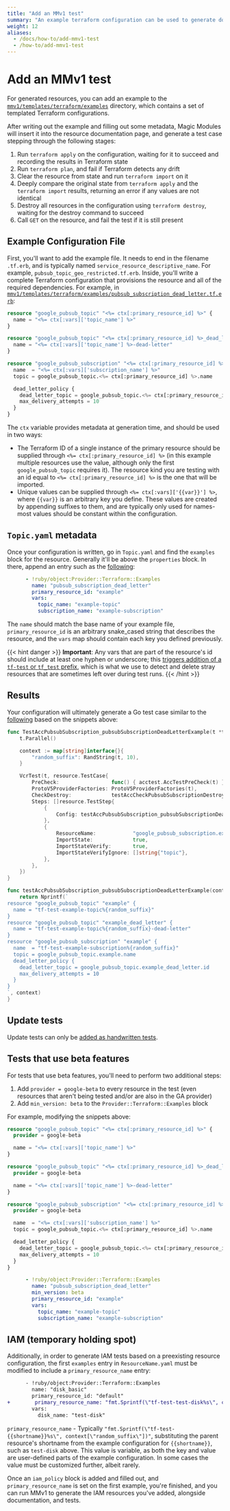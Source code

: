 ```yaml
---
title: "Add an MMv1 test"
summary: "An example terraform configuration can be used to generate docs and tests for a resource."
weight: 12
aliases:
  - /docs/how-to/add-mmv1-test
  - /how-to/add-mmv1-test
---
```


# Add an MMv1 test

For generated resources, you can add an example to the
[`mmv1/templates/terraform/examples`](https://github.com/GoogleCloudPlatform/magic-modules/tree/master/mmv1/templates/terraform/examples)
directory, which contains a set of templated Terraform configurations.

After writing out the example and filling out some metadata, Magic Modules will
insert it into the resource documentation page, and generate a test case
stepping through the following stages:

1.  Run `terraform apply` on the configuration, waiting for it to succeed and
    recording the results in Terraform state
1.  Run `terraform plan`, and fail if Terraform detects any drift
1.  Clear the resource from state and run `terraform import` on it
1.  Deeply compare the original state from `terraform apply` and the `terraform
    import` results, returning an error if any values are not identical
1.  Destroy all resources in the configuration using `terraform destroy`,
    waiting for the destroy command to succeed
1.  Call `GET` on the resource, and fail the test if it is still present

## Example Configuration File

First, you'll want to add the example file. It needs to end in the filename
`.tf.erb`, and is typically named `service_resource_descriptive_name`. For
example, `pubsub_topic_geo_restricted.tf.erb`. Inside, you'll write a complete
Terraform configuration that provisions the resource and all of the required
dependencies. For example, in
[`mmv1/templates/terraform/examples/pubsub_subscription_dead_letter.tf.erb`](https://github.com/GoogleCloudPlatform/magic-modules/blob/e7ef590f6007796f446b2d41875b3d26f4469ff4/mmv1/templates/terraform/examples/pubsub_subscription_dead_letter.tf.erb):

```tf
resource "google_pubsub_topic" "<%= ctx[:primary_resource_id] %>" {
  name = "<%= ctx[:vars]['topic_name'] %>"
}

resource "google_pubsub_topic" "<%= ctx[:primary_resource_id] %>_dead_letter" {
  name = "<%= ctx[:vars]['topic_name'] %>-dead-letter"
}

resource "google_pubsub_subscription" "<%= ctx[:primary_resource_id] %>" {
  name  = "<%= ctx[:vars]['subscription_name'] %>"
  topic = google_pubsub_topic.<%= ctx[:primary_resource_id] %>.name

  dead_letter_policy {
    dead_letter_topic = google_pubsub_topic.<%= ctx[:primary_resource_id] %>_dead_letter.id
    max_delivery_attempts = 10
  }
}
```

The `ctx` variable provides metadata at generation time, and should be used in
two ways:

*   The Terraform ID of a single instance of the primary resource should be
    supplied through `<%= ctx[:primary_resource_id] %>` (in this example
    multiple resources use the value, although only the first
    `google_pubsub_topic` requires it). The resource kind you are testing with
    an id equal to `<%= ctx[:primary_resource_id] %>` is the one that will be
    imported.
*   Unique values can be supplied through `<%= ctx[:vars]['{{var}}'] %>`, where
    `{{var}}` is an arbitrary key you define. These values are created by
    appending suffixes to them, and are typically only used for names- most
    values should be constant within the configuration.

## `Topic.yaml` metadata

Once your configuration is written, go in `Topic.yaml` and find the
`examples` block for the resource. Generally it'll be above the `properties`
block. In there, append an entry such as the
[following](https://github.com/GoogleCloudPlatform/magic-modules/blob/67cef91ee76fc4871566f03e7caee1ef664f8aa0/mmv1/products/pubsub/Topic.yaml#L45-L73):

```yaml
      - !ruby/object:Provider::Terraform::Examples
        name: "pubsub_subscription_dead_letter"
        primary_resource_id: "example"
        vars:
          topic_name: "example-topic"
          subscription_name: "example-subscription"
```

The `name` should match the base name of your example file,
`primary_resource_id` is an arbitrary snake_cased string that describes the
resource, and the `vars` map should contain each key you defined previously.

{{< hint danger >}}
**Important**: Any vars that are part of the resource's id should include at
least one hyphen or underscore; this
[triggers addition of a `tf-test` or `tf_test` prefix](https://github.com/GoogleCloudPlatform/magic-modules/blob/6858338f013f5dc57729ec037883a3594441ea62/mmv1/provider/terraform/examples.rb#L244),
which is what we use to detect and delete stray resources that are sometimes
left over during test runs.
{{< /hint >}}

## Results

Your configuration will ultimately generate a Go test case similar to the
[following](https://github.com/hashicorp/terraform-provider-google/blob/38e2913cb102225f9f9bda9f04b5498d3386a79c/google/resource_pubsub_subscription_generated_test.go#L135-L180)
based on the snippets above:

```go
func TestAccPubsubSubscription_pubsubSubscriptionDeadLetterExample(t *testing.T) {
    t.Parallel()

    context := map[string]interface{}{
        "random_suffix": RandString(t, 10),
    }

    VcrTest(t, resource.TestCase{
        PreCheck:                 func() { acctest.AccTestPreCheck(t) },
        ProtoV5ProviderFactories: ProtoV5ProviderFactories(t),
        CheckDestroy:             testAccCheckPubsubSubscriptionDestroyProducer(t),
        Steps: []resource.TestStep{
            {
                Config: testAccPubsubSubscription_pubsubSubscriptionDeadLetterExample(context),
            },
            {
                ResourceName:            "google_pubsub_subscription.example",
                ImportState:             true,
                ImportStateVerify:       true,
                ImportStateVerifyIgnore: []string{"topic"},
            },
        },
    })
}

func testAccPubsubSubscription_pubsubSubscriptionDeadLetterExample(context map[string]interface{}) string {
    return Nprintf(`
resource "google_pubsub_topic" "example" {
  name = "tf-test-example-topic%{random_suffix}"
}
resource "google_pubsub_topic" "example_dead_letter" {
  name = "tf-test-example-topic%{random_suffix}-dead-letter"
}
resource "google_pubsub_subscription" "example" {
  name  = "tf-test-example-subscription%{random_suffix}"
  topic = google_pubsub_topic.example.name
  dead_letter_policy {
    dead_letter_topic = google_pubsub_topic.example_dead_letter.id
    max_delivery_attempts = 10
  }
}
`, context)
}
```

## Update tests

Update tests can only be [added as handwritten tests](/magic-modules/docs/how-to/add-handwritten-test/#update-tests).

## Tests that use beta features

For tests that use beta features, you'll need to perform two additional steps:

1.  Add `provider = google-beta` to every resource in the test (even resources
    that aren't being tested and/or are also in the GA provider)
1.  Add `min_version: beta` to the `Provider::Terraform::Examples` block

For example, modifying the snippets above:

```tf
resource "google_pubsub_topic" "<%= ctx[:primary_resource_id] %>" {
  provider = google-beta

  name = "<%= ctx[:vars]['topic_name'] %>"
}

resource "google_pubsub_topic" "<%= ctx[:primary_resource_id] %>_dead_letter" {
  provider = google-beta

  name = "<%= ctx[:vars]['topic_name'] %>-dead-letter"
}

resource "google_pubsub_subscription" "<%= ctx[:primary_resource_id] %>" {
  provider = google-beta

  name  = "<%= ctx[:vars]['subscription_name'] %>"
  topic = google_pubsub_topic.<%= ctx[:primary_resource_id] %>.name

  dead_letter_policy {
    dead_letter_topic = google_pubsub_topic.<%= ctx[:primary_resource_id] %>_dead_letter.id
    max_delivery_attempts = 10
  }
}
```

```yaml
      - !ruby/object:Provider::Terraform::Examples
        name: "pubsub_subscription_dead_letter"
        min_version: beta
        primary_resource_id: "example"
        vars:
          topic_name: "example-topic"
          subscription_name: "example-subscription"
```


## IAM (temporary holding spot)

Additionally, in order to generate IAM tests based on a preexisting resource
configuration, the first `examples` entry in `ResourceName.yaml` must be modified
to include a `primary_resource_name` entry:

```diff
      - !ruby/object:Provider::Terraform::Examples
        name: "disk_basic"
        primary_resource_id: "default"
+        primary_resource_name: "fmt.Sprintf(\"tf-test-test-disk%s\", context[\"random_suffix\"])"
        vars:
          disk_name: "test-disk"
```

`primary_resource_name` - Typically
`"fmt.Sprintf(\"tf-test-{{shortname}}%s\", context[\"random_suffix\"])"`,
substituting the parent resource's shortname from the example configuration for
`{{shortname}}`, such as `test-disk` above. This value is variable, as both the
key and value are user-defined parts of the example configuration. In some cases
the value must be customized further, albeit rarely.

Once an `iam_policy` block is added and filled out, and `primary_resource_name`
is set on the first example, you're finished, and you can run MMv1 to generate
the IAM resources you've added, alongside documentation, and tests.
